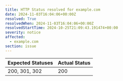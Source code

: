 ```yaml
---
title: HTTP Status resolved for example.com
date: 2024-11-03T16:04:06+00:00Z
resolved: True
resolvedWhen: 2024-11-03T16:04:06+00:00Z
resolvedStartTime: 2024-10-25T21:09:43.191474+00:00
severity: notice
affected:
  - example.com
section: issue
---
```


| Expected Statuses | Actual Status  |
|-------------------|----------------|
| 200, 301, 302 | 200 |
